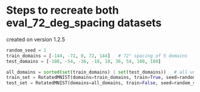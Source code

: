 # Steps to recreate both eval_72_deg_spacing datasets

created on version 1.2.5

```python
random_seed = 1
train_domains = [-144, -72, 0, 72, 144]   # 72° spacing of 5 domains
test_domains = [-108, -54, -36, -18, 18, 36, 54, 108, 180]

all_domains = sorted(set(train_domains) | set(test_domains))   # all unique angles, sorted
train_set = RotatedMNIST(domains=train_domains, train=True, seed=random_seed, val_set_size=1000, normalize=True, add_noise=False)
test_set = RotatedMNIST(domains=all_domains, train=False, seed=random_seed, normalize=True, add_noise=False)
```
